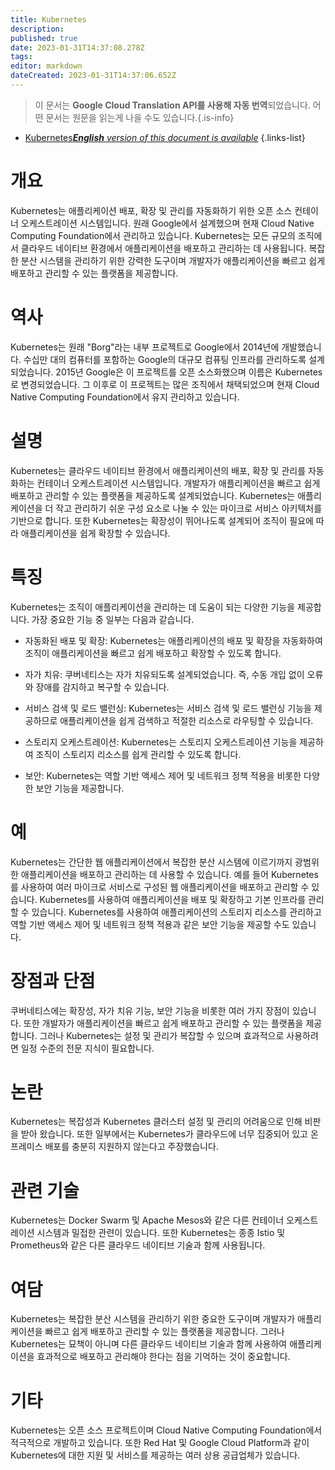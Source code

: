 ```yaml
---
title: Kubernetes
description: 
published: true
date: 2023-01-31T14:37:08.278Z
tags: 
editor: markdown
dateCreated: 2023-01-31T14:37:06.652Z
---
```


> 이 문서는 **Google Cloud Translation API를 사용해 자동 번역**되었습니다.
어떤 문서는 원문을 읽는게 나을 수도 있습니다.{.is-info}

- [Kubernetes***English** version of this document is available*](/en/Knowledge-base/Dictionary/kubernetes)
{.links-list}


# 개요
Kubernetes는 애플리케이션 배포, 확장 및 관리를 자동화하기 위한 오픈 소스 컨테이너 오케스트레이션 시스템입니다. 원래 Google에서 설계했으며 현재 Cloud Native Computing Foundation에서 관리하고 있습니다. Kubernetes는 모든 규모의 조직에서 클라우드 네이티브 환경에서 애플리케이션을 배포하고 관리하는 데 사용됩니다. 복잡한 분산 시스템을 관리하기 위한 강력한 도구이며 개발자가 애플리케이션을 빠르고 쉽게 배포하고 관리할 수 있는 플랫폼을 제공합니다.

# 역사
Kubernetes는 원래 "Borg"라는 내부 프로젝트로 Google에서 2014년에 개발했습니다. 수십만 대의 컴퓨터를 포함하는 Google의 대규모 컴퓨팅 인프라를 관리하도록 설계되었습니다. 2015년 Google은 이 프로젝트를 오픈 소스화했으며 이름은 Kubernetes로 변경되었습니다. 그 이후로 이 프로젝트는 많은 조직에서 채택되었으며 현재 Cloud Native Computing Foundation에서 유지 관리하고 있습니다.

# 설명
Kubernetes는 클라우드 네이티브 환경에서 애플리케이션의 배포, 확장 및 관리를 자동화하는 컨테이너 오케스트레이션 시스템입니다. 개발자가 애플리케이션을 빠르고 쉽게 배포하고 관리할 수 있는 플랫폼을 제공하도록 설계되었습니다. Kubernetes는 애플리케이션을 더 작고 관리하기 쉬운 구성 요소로 나눌 수 있는 마이크로 서비스 아키텍처를 기반으로 합니다. 또한 Kubernetes는 확장성이 뛰어나도록 설계되어 조직이 필요에 따라 애플리케이션을 쉽게 확장할 수 있습니다.

# 특징
Kubernetes는 조직이 애플리케이션을 관리하는 데 도움이 되는 다양한 기능을 제공합니다. 가장 중요한 기능 중 일부는 다음과 같습니다.

- 자동화된 배포 및 확장: Kubernetes는 애플리케이션의 배포 및 확장을 자동화하여 조직이 애플리케이션을 빠르고 쉽게 배포하고 확장할 수 있도록 합니다.

- 자가 치유: 쿠버네티스는 자가 치유되도록 설계되었습니다. 즉, 수동 개입 없이 오류와 장애를 감지하고 복구할 수 있습니다.

- 서비스 검색 및 로드 밸런싱: Kubernetes는 서비스 검색 및 로드 밸런싱 기능을 제공하므로 애플리케이션을 쉽게 검색하고 적절한 리소스로 라우팅할 수 있습니다.

- 스토리지 오케스트레이션: Kubernetes는 스토리지 오케스트레이션 기능을 제공하여 조직이 스토리지 리소스를 쉽게 관리할 수 있도록 합니다.

- 보안: Kubernetes는 역할 기반 액세스 제어 및 네트워크 정책 적용을 비롯한 다양한 보안 기능을 제공합니다.

# 예
Kubernetes는 간단한 웹 애플리케이션에서 복잡한 분산 시스템에 이르기까지 광범위한 애플리케이션을 배포하고 관리하는 데 사용할 수 있습니다. 예를 들어 Kubernetes를 사용하여 여러 마이크로 서비스로 구성된 웹 애플리케이션을 배포하고 관리할 수 있습니다. Kubernetes를 사용하여 애플리케이션을 배포 및 확장하고 기본 인프라를 관리할 수 있습니다. Kubernetes를 사용하여 애플리케이션의 스토리지 리소스를 관리하고 역할 기반 액세스 제어 및 네트워크 정책 적용과 같은 보안 기능을 제공할 수도 있습니다.

# 장점과 단점
쿠버네티스에는 확장성, 자가 치유 기능, 보안 기능을 비롯한 여러 가지 장점이 있습니다. 또한 개발자가 애플리케이션을 빠르고 쉽게 배포하고 관리할 수 있는 플랫폼을 제공합니다. 그러나 Kubernetes는 설정 및 관리가 복잡할 수 있으며 효과적으로 사용하려면 일정 수준의 전문 지식이 필요합니다.

# 논란
Kubernetes는 복잡성과 Kubernetes 클러스터 설정 및 관리의 어려움으로 인해 비판을 받아 왔습니다. 또한 일부에서는 Kubernetes가 클라우드에 너무 집중되어 있고 온프레미스 배포를 충분히 지원하지 않는다고 주장했습니다.

# 관련 기술
Kubernetes는 Docker Swarm 및 Apache Mesos와 같은 다른 컨테이너 오케스트레이션 시스템과 밀접한 관련이 있습니다. 또한 Kubernetes는 종종 Istio 및 Prometheus와 같은 다른 클라우드 네이티브 기술과 함께 사용됩니다.

# 여담
Kubernetes는 복잡한 분산 시스템을 관리하기 위한 중요한 도구이며 개발자가 애플리케이션을 빠르고 쉽게 배포하고 관리할 수 있는 플랫폼을 제공합니다. 그러나 Kubernetes는 묘책이 아니며 다른 클라우드 네이티브 기술과 함께 사용하여 애플리케이션을 효과적으로 배포하고 관리해야 한다는 점을 기억하는 것이 중요합니다.

# 기타
Kubernetes는 오픈 소스 프로젝트이며 Cloud Native Computing Foundation에서 적극적으로 개발하고 있습니다. 또한 Red Hat 및 Google Cloud Platform과 같이 Kubernetes에 대한 지원 및 서비스를 제공하는 여러 상용 공급업체가 있습니다.